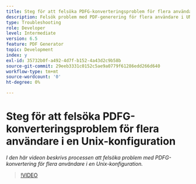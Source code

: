 ```yaml
---
title: Steg för att felsöka PDFG-konverteringsproblem för flera användare i en Unix-konfiguration
description: Felsök problem med PDF-generering för flera användare i UNIX-installationen.
type: Troubleshooting
role: Developer
level: Intermediate
version: 6.5
feature: PDF Generator
topic: Development
index: y
exl-id: 35732b0f-a492-4d7f-b152-4a43d2c9b58b
source-git-commit: 29eeb3331c0152c5ae9a0779f61286edd266d640
workflow-type: tm+mt
source-wordcount: '0'
ht-degree: 0%

---
```



# Steg för att felsöka PDFG-konverteringsproblem för flera användare i en Unix-konfiguration

*I den här videon beskrivs processen att felsöka problem med PDFG-konvertering för flera användare i en Unix-konfiguration.*

>[!VIDEO](https://video.tv.adobe.com/v/335549?quality=9&learn=on)
